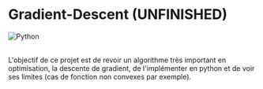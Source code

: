# Gradient-Descent (UNFINISHED)
![Python](https://img.shields.io/badge/-Python-E15622?style=for-the-badge&logo=Python&logoColor=white)
<br><br>

L'objectif de ce projet est de revoir un algorithme très important en optimisation, la descente de gradient, de l'implémenter en python et de voir ses limites (cas de fonction non convexes par exemple). 

